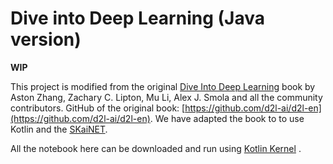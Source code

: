 # Dive into Deep Learning (Java version)

**WIP**

This project is modified from the original [Dive Into Deep Learning](https://d2l.ai) book by Aston Zhang, Zachary C. Lipton, Mu Li, Alex J. Smola and all the community contributors. 
GitHub of the original book: [https://github.com/d2l-ai/d2l-en](https://github.com/d2l-ai/d2l-en). 
We have adapted the book to to use Kotlin and the [SKaiNET](https://skainet.sk).

All the notebook here can be downloaded and run using [Kotlin Kernel](https://github.com/Kotlin/kotlin-jupyter) .

